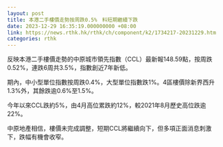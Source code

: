 ```yaml
---
layout: post
title: 本港二手樓價走勢按周跌0.5%　料短期繼續下跌
date: 2023-12-29 16:35:19.000000000 +08:00
link: https://news.rthk.hk/rthk/ch/component/k2/1734217-20231229.htm
categories: rthk
---
```


反映本港二手樓價走勢的中原城市領先指數（CCL）最新報148.59點，按周跌0.52%，連跌6周共3.5%，指數創近7年新低。

期內，中小型單位指數按周跌0.4%，大型單位指數跌1%。4區樓價除新界西升1.3%外，其餘跌逾0.6%至1.5%。

今年以來CCL跌約5%，由4月高位累跌約12%，較2021年8月歷史高位跌逾22%。

中原地產相信，樓價未完成調整，短期CCL將繼續向下，但多項正面消息刺激下，跌幅有機會收窄。
